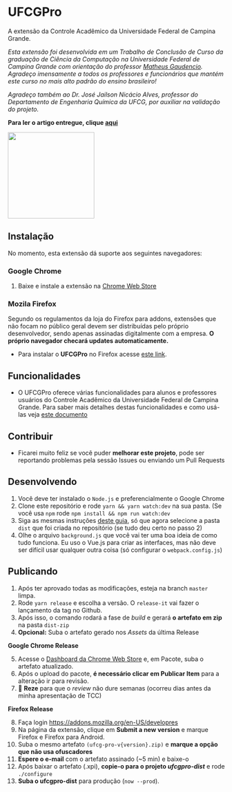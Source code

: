 # UFCGPro

A extensão da Controle Acadêmico da Universidade Federal de Campina Grande.

_Esta extensão foi desenvolvida em um Trabalho de Conclusão de Curso da graduação de Ciência da Computação na Universidade Federal de Campina Grande com orientação do professor [Matheus Gaudencio](https://github.com/matheusgr). Agradeço imensamente a todos os professores e funcionários que mantém este curso no mais alto padrão do ensino brasileiro!_

_Agradeço também ao Dr. José Jailson Nicácio Alves, professor do Departamento de Engenharia Química da UFCG, por auxiliar na validação do projeto._

**Para ler o artigo entregue, clique [aqui](./ufcgpro-tcc-lucis.pdf)**

<img src="https://raw.githubusercontent.com/lucis/ufcg-pro/master/media/logo.png?s=10" width="200" />

## Instalação

No momento, esta extensão dá suporte aos seguintes navegadores:

### Google Chrome

1. Baixe e instale a extensão na [Chrome Web Store](https://chrome.google.com/webstore/detail/ufcgpro/niacojggmhhjndikhcdmmijjoepkgjeb)

### Mozila Firefox

Segundo os regulamentos da loja do Firefox para addons, extensões que não focam no público geral devem ser distribuídas pelo próprio desenvolvedor, sendo apenas assinadas digitalmente com a empresa. **O próprio navegador checará updates automaticamente.**

- Para instalar o **UFCGPro** no Firefox acesse [este link](https://ufcgprodist.now.sh/latest.xpi).

## Funcionalidades

- O UFCGPro oferece várias funcionalidades para alunos e professores usuários do Controle Acadêmico da Universidade Federal de Campina Grande. Para saber mais detalhes destas funcionalidades e como usá-las veja [este documento](http://bit.ly/ufcgpro-funcionalidades)

## Contribuir

- Ficarei muito feliz se você puder **melhorar este projeto**, pode ser reportando problemas pela sessão Issues ou enviando um Pull Requests

## Desenvolvendo

1. Você deve ter instalado o `Node.js` e preferencialmente o Google Chrome
2. Clone este repositório e rode `yarn && yarn watch:dev` na sua pasta. (Se você usa `npm` rode `npm install && npm run watch:dev`
3. Siga as mesmas instruções [deste guia](https://github.com/lucis/ufcg-pro/releases/tag/v1.0.5), só que agora selecione a pasta `dist` que foi criada no repositório (se tudo deu certo no passo 2)
4. Olhe o arquivo `background.js` que você vai ter uma boa ideia de como tudo funciona. Eu uso o Vue.js para criar as interfaces, mas não deve ser difícil usar qualquer outra coisa (só configurar o `webpack.config.js`)

## Publicando

1. Após ter aprovado todas as modificações, esteja na branch `master` limpa.
2. Rode `yarn release` e escolha a versão. O `release-it` vai fazer o lançamento da tag no Github.
3. Após isso, o comando rodará a fase de _build_ e gerará **o artefato em zip** na pasta `dist-zip`
4. **Opcional:** Suba o artefato gerado nos _Assets_ da última Release

**Google Chrome Release**

5. Acesse o [Dashboard da Chrome Web Store](https://chrome.google.com/webstore/devconsole) e, em Pacote, suba o artefato atualizado.
6. Após o upload do pacote, **é necessário clicar em Publicar Item** para a alteração ir para revisão.
7. :pray: **Reze** para que o _review_ não dure semanas (ocorreu dias antes da minha apresentação de TCC)

**Firefox Release**

8. Faça login https://addons.mozilla.org/en-US/developres
9. Na página da extensão, clique em **Submit a new version** e marque Firefox e Firefox para Android.
10. Suba o mesmo artefato `(ufcg-pro-v{version}.zip)` e **marque a opção que não usa ofuscadores**
11. **Espere o e-mail** com o artefato assinado (~5 min) e baixe-o
12. Após baixar o artefato (.xpi), **copie-o para o projeto _ufcgpro-dist_** e rode `./configure`
13. **Suba o ufcgpro-dist** para produção (`now --prod`).
